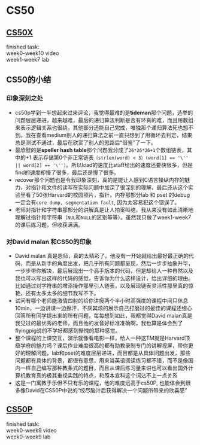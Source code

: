 # CS50
## [CS50X](https://cs50.harvard.edu/x/2023/)
finished task:  
week0-week10 video  
week1-week7 lab  
## CS50的小结
### 印象深刻之处
* cs50p学到一半想起来过来评论，我觉得最难的是**tideman**那个问题，选举的问题层层递进，越来越难，最后的递归算法判断是否有环真的难，而且用数组来表示逻辑关系也很绕，其他部分还能自己完成，唯独那个递归算法死也想不到。我在查看medium别人的递归算法之前一直只想到了用循环去判定，结果总是测试不通过，最后在欣赏了别人的思路后“借鉴”了一下。
* 最欣慰的是**speller hash table**那个问题我分成了`26*26*26+1`个数组链表，其中的+1 表示存储第0个非正常链表`（strlen(word) < 3）(word[1] == '\'' || word[2] == '\'')`。所以load的速度比staff给出的速度还要快很多，但是find的速度却慢了很多，最后还是慢了很多。
* recover那个问题也是令我印象深刻，真的是能让人感到C语言操纵内存的魅力，对指针和文件的读写在实际问题中加深了很深刻的理解，最后还从这个实验里看了50张Harvard的校园照片，指针，内存那部分lab 和 pset 的debug一定会有`core dump, segmentation fault`, 因为太容易犯这个错误了。
* 老师对指针和字符串那部分的讲解真是让人拍案叫绝，我从来没有如此清晰地理解过指针和字符串（`NUL`和`NULL`的区别等等）。虽然我只做了week1-week7的课后练习题，但收获满满。

### 对David malan 和CS50的印象 
* David malan 真是恩师，真的太精彩了，他没有一开始就给出最好最正确的代码，而是从新手的角度出发，把几乎所有问题都呈现，然后一步步抽象升华，一步步带你解决，最后展现出一个高手版本的代码，但是却给人一种自然以及我也可以写出这样的代码的感觉，告诉你为什么这样设计，给出详细的理由。比如通过对字符串的增添操作那里引人链表，以及展现链表灵活性那里真的惊艳，还有太多太多的细节我写不下。
* 试问有哪个老师能激情四射的给你讲授两个半小时高强度的课程中间只休息10min，一边讲课一边擦汗，不厌其烦的展示自己打磨过的最佳的课程还细心回答所有同学提出来的所有问题，每每想到如此，我都觉得David malan真是我见过的最优秀的老师，而且他的发音好标准准确啊，我也算是体会到了flyingpig说的不学好都感到惭愧的那种感觉。
* 整个课程的上课交互，演示就像看电影一样，给人一种这TM就是Harvard顶级学府的魅力吗？课后作业难度很高的都有助教录制专门的讲解视屏，带你更好的理解问题，lab和pset的难度层层递进，而且都是从具体问题出发，那些问题都有具体的背景，都很有意思，用来当英语阅读练习都不错，而不是像国内一样自己编写那种教条式的题目，而且从课后练习量来讲也可以看出国外计算机教育真的极其重视实践的特点，和照本宣科这个词沾不上一点关系
* 这是一门寓教于乐但不只有乐的课程，他的难度远高于cs50P, 也能体会到很多像David在CS50P中说的“绞尽脑汁后获得解决一个问题所带来的欣喜感”

## [CS50P](https://cs50.harvard.edu/python/2022/)   
finished task:  
week0-week9 video  
week0-week9 lab
